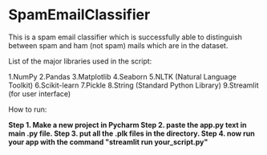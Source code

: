 # SpamEmailClassifier

This is a spam email classifier which is successfully able to distinguish between spam and ham (not spam) mails which are in the dataset.

List of the major libraries used in the script:

1.NumPy
2.Pandas
3.Matplotlib
4.Seaborn
5.NLTK (Natural Language Toolkit)
6.Scikit-learn
7.Pickle
8.String (Standard Python Library)
9.Streamlit (for user interface)

How to run:

**Step 1. Make a new project in Pycharm
Step 2. paste the app.py text in main .py file.
Step 3. put all the .plk files in the directory.
Step 4. now run your app with the command "streamlit run your_script.py"**
